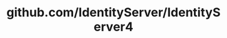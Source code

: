 ---
layout: post
title: github.com/IdentityServer/IdentityServer4
categories: link
tags: [انگلیسی, برنامه‌نویسی]
---